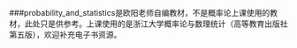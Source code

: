 ###probability_and_statistics是欧阳老师自编教材，不是概率论上课使用的教材，此处只是供参考。上课使用的是浙江大学概率论与数理统计（高等教育出版社第五版），欢迎补充电子书资源。